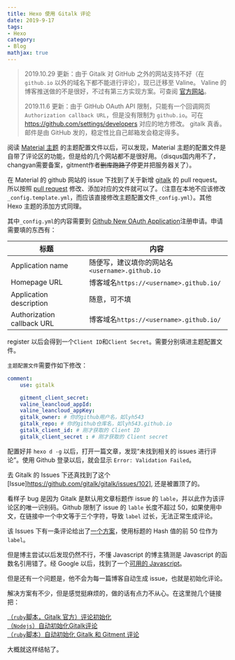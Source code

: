 ```yaml
---
title: Hexo 使用 Gitalk 评论
date: 2019-9-17
tags:
- Hexo
category:
- Blog
mathjax: true
---
```


> 2019.10.29 更新：由于 Gitalk 对 GitHub 之外的网站支持不好（在 `github.io` 以外的域名下都不能进行评论），现已迁移至 Valine。
> Valine 的博客推送做的不是很好，不过有第三方实现方案。可查阅 [官方网站](https://valine.js.org/notify.html)。
>
> 2019.11.6 更新：由于 GitHub OAuth API 限制，只能有一个回调网页`Authorization callback URL`，但是没有限制为 `github.io`。可在 https://github.com/settings/developers 对应的地方修改。
> gitalk 真香。邮件是由 GitHub 发的，稳定性比自己邮箱发会稳定得多。

阅读 [Material 主题](https://github.com/viosey/hexo-theme-material/) 的主题配置文件以后，可以发现，Material 主题的配置文件是自带了评论区的功能，但是给的几个网站都不是很好用。（disqus国内用不了，changyan需要备案，gitment作者~~删库跑路了~~停更并把服务器关了）。  

在 Material 的 github 网站的 issue 下找到了关于新增 [gitalk](https://github.com/gitalk/gitalk/blob/master/readme-cn.md) 的 pull request。  
所以按照 [pull request](https://github.com/viosey/hexo-theme-material/pull/554/files) 修改、添加对应的文件就可以了。（注意在本地不应该修改`_config.template.yml`，而应该直接修改主题配置文件`_config.yml`）。其他 Hexo 主题的添加方式同理。

其中`_config.yml`的内容需要到 [Github New OAuth Application](https://github.com/settings/applications/new)注册申请。申请需要填的东西有：

标题|内容
-|-
Application name|随便写，建议填你的网站名`<username>.github.io`
Homepage URL|博客域名`https://<username>.github.io/`
Application description|随意，可不填
Authorization callback URL|博客域名`https://<username>.github.io/`

register 以后会得到一个`Client ID`和`Client Secret`。需要分别填进主题配置文件。

`主题配置文件`需要作如下修改：

```yml
comment:
    use: gitalk

    gitment_client_secret:
    valine_leancloud_appId:
    valine_leancloud_appKey:
    gitalk_owner: # 你的github用户名，如lyh543
    gitalk_repo: # 你的github仓库名，如lyh543.github.io
    gitalk_client_id: # 刚才获取的 Client ID
    gitalk_client_secret : # 刚才获取的 Client secret
```

配置好并 `hexo d -g` 以后，打开一篇文章，发现“未找到相关的 issues 进行评论”。使用 Github 登录以后，就会显示 `Error: Validation Failed`。

去 Gitalk 的 Issues 下还真找到了这个 [Issue]https://github.com/gitalk/gitalk/issues/102], 还是被置顶了的。

看样子 bug 是因为 Gitalk 是默认用文章标题作 issue 的 `lable`，并以此作为该评论区的唯一识别码。Github 限制了 issue 的 `lable` 长度不超过 50，如果使用中文，在链接中一个中文等于三个字符，导致 `label` 过长，无法正常生成评论。

该 Issues 下有一条评论给出了[一个方案](https://github.com/gitalk/gitalk/issues/102#issuecomment-364930067)，使用标题的 Hash 值的前 50 位作为 `label`。

但是博主尝试以后发现仍然不行，不懂 Javascript 的博主猜测是 Javascript 的函数名引用错了。经 Google 以后，找到了一个[可用的 Javascript](https://github.com/viosey/hexo-theme-material/issues/622#issuecomment-373307046)。

但是还有一个问题是，他不会为每一篇博客自动生成 issue，也就是初始化评论。

解决方案有不少，但是感觉挺麻烦的，做的话有点力不从心。在这里抛几个链接把：

[（`ruby`脚本，Gitalk 官方）评论初始化](https://github.com/gitalk/gitalk/wiki/%E8%AF%84%E8%AE%BA%E5%88%9D%E5%A7%8B%E5%8C%96)  
[（`Nodejs`）自动初始化Gitalk评论](http://edisonxu.com/2018/10/31/gitalk-auto-init.html)  
[（`ruby`脚本）自动初始化 Gitalk 和 Gitment 评论](https://draveness.me/git-comments-initialize)

大概就这样结帖了。

